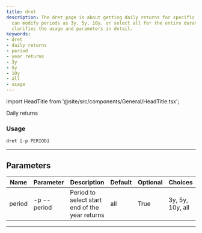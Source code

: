 ```yaml
---
title: dret
description: The dret page is about getting daily returns for specific periods. Users
  can modify periods as 3y, 5y, 10y, or select all for the entire duration. It also
  clarifies the usage and parameters in detail.
keywords:
- dret
- daily returns
- period
- year returns
- 3y
- 5y
- 10y
- all
- usage
---
```


import HeadTitle from '@site/src/components/General/HeadTitle.tsx';

<HeadTitle title="portfolio /dret - Reference | OpenBB Terminal Docs" />

Daily returns

### Usage

```python wordwrap
dret [-p PERIOD]
```

---

## Parameters

| Name | Parameter | Description | Default | Optional | Choices |
| ---- | --------- | ----------- | ------- | -------- | ------- |
| period | -p  --period | Period to select start end of the year returns | all | True | 3y, 5y, 10y, all |

---
